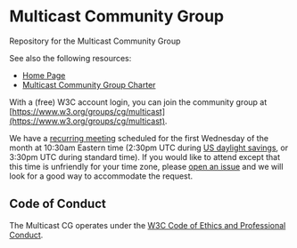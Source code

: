 # Multicast Community Group

Repository for the Multicast Community Group

See also the following resources:

* [Home Page](https://www.w3.org/community/multicast/)
* [Multicast Community Group Charter](https://w3c.github.io/multicast-cg/multicast-cg-charter.html)

With a (free) W3C account login, you can join the community group at [https://www.w3.org/groups/cg/multicast](https://www.w3.org/groups/cg/multicast).

We have a [recurring meeting](https://lists.w3.org/Archives/Public/public-multicast/2021Jul/0004.html) scheduled for the first Wednesday of the month at 10:30am Eastern time (2:30pm UTC during [US daylight savings](https://www.timeanddate.com/time/change/usa), or 3:30pm UTC during standard time).  If you would like to attend except that this time is unfriendly for your time zone, please [open an issue](https://github.com/w3c/multicast-cg/issues) and we will look for a good way to accommodate the request.

## Code of Conduct

The Multicast CG operates under the [W3C Code of Ethics and Professional Conduct](https://www.w3.org/Consortium/cepc/).
